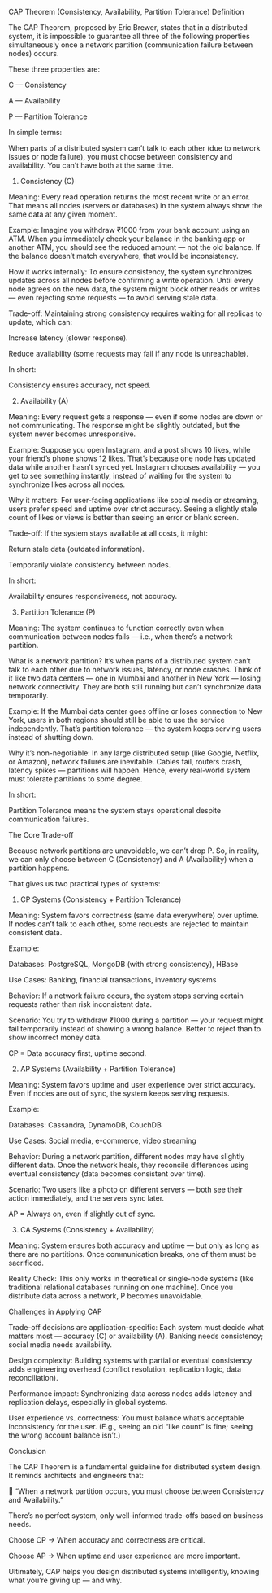 CAP Theorem (Consistency, Availability, Partition Tolerance)
Definition

The CAP Theorem, proposed by Eric Brewer, states that in a distributed system, it is impossible to guarantee all three of the following properties simultaneously once a network partition (communication failure between nodes) occurs.

These three properties are:

C — Consistency

A — Availability

P — Partition Tolerance

In simple terms:

When parts of a distributed system can’t talk to each other (due to network issues or node failure), you must choose between consistency and availability.
You can’t have both at the same time.

1. Consistency (C)

Meaning:
Every read operation returns the most recent write or an error.
That means all nodes (servers or databases) in the system always show the same data at any given moment.

Example:
Imagine you withdraw ₹1000 from your bank account using an ATM.
When you immediately check your balance in the banking app or another ATM, you should see the reduced amount — not the old balance.
If the balance doesn’t match everywhere, that would be inconsistency.

How it works internally:
To ensure consistency, the system synchronizes updates across all nodes before confirming a write operation.
Until every node agrees on the new data, the system might block other reads or writes — even rejecting some requests — to avoid serving stale data.

Trade-off:
Maintaining strong consistency requires waiting for all replicas to update, which can:

Increase latency (slower response).

Reduce availability (some requests may fail if any node is unreachable).

In short:

Consistency ensures accuracy, not speed.

2. Availability (A)

Meaning:
Every request gets a response — even if some nodes are down or not communicating.
The response might be slightly outdated, but the system never becomes unresponsive.

Example:
Suppose you open Instagram, and a post shows 10 likes, while your friend’s phone shows 12 likes.
That’s because one node has updated data while another hasn’t synced yet.
Instagram chooses availability — you get to see something instantly, instead of waiting for the system to synchronize likes across all nodes.

Why it matters:
For user-facing applications like social media or streaming, users prefer speed and uptime over strict accuracy.
Seeing a slightly stale count of likes or views is better than seeing an error or blank screen.

Trade-off:
If the system stays available at all costs, it might:

Return stale data (outdated information).

Temporarily violate consistency between nodes.

In short:

Availability ensures responsiveness, not accuracy.

3. Partition Tolerance (P)

Meaning:
The system continues to function correctly even when communication between nodes fails — i.e., when there’s a network partition.

What is a network partition?
It’s when parts of a distributed system can’t talk to each other due to network issues, latency, or node crashes.
Think of it like two data centers — one in Mumbai and another in New York — losing network connectivity.
They are both still running but can’t synchronize data temporarily.

Example:
If the Mumbai data center goes offline or loses connection to New York, users in both regions should still be able to use the service independently.
That’s partition tolerance — the system keeps serving users instead of shutting down.

Why it’s non-negotiable:
In any large distributed setup (like Google, Netflix, or Amazon), network failures are inevitable.
Cables fail, routers crash, latency spikes — partitions will happen.
Hence, every real-world system must tolerate partitions to some degree.

In short:

Partition Tolerance means the system stays operational despite communication failures.

The Core Trade-off

Because network partitions are unavoidable, we can’t drop P.
So, in reality, we can only choose between C (Consistency) and A (Availability) when a partition happens.

That gives us two practical types of systems:

1. CP Systems (Consistency + Partition Tolerance)

Meaning:
System favors correctness (same data everywhere) over uptime.
If nodes can’t talk to each other, some requests are rejected to maintain consistent data.

Example:

Databases: PostgreSQL, MongoDB (with strong consistency), HBase

Use Cases: Banking, financial transactions, inventory systems

Behavior:
If a network failure occurs, the system stops serving certain requests rather than risk inconsistent data.

Scenario:
You try to withdraw ₹1000 during a partition — your request might fail temporarily instead of showing a wrong balance.
Better to reject than to show incorrect money data.

CP = Data accuracy first, uptime second.

2. AP Systems (Availability + Partition Tolerance)

Meaning:
System favors uptime and user experience over strict accuracy.
Even if nodes are out of sync, the system keeps serving requests.

Example:

Databases: Cassandra, DynamoDB, CouchDB

Use Cases: Social media, e-commerce, video streaming

Behavior:
During a network partition, different nodes may have slightly different data.
Once the network heals, they reconcile differences using eventual consistency (data becomes consistent over time).

Scenario:
Two users like a photo on different servers — both see their action immediately, and the servers sync later.

AP = Always on, even if slightly out of sync.

3. CA Systems (Consistency + Availability)

Meaning:
System ensures both accuracy and uptime — but only as long as there are no partitions.
Once communication breaks, one of them must be sacrificed.

Reality Check:
This only works in theoretical or single-node systems (like traditional relational databases running on one machine).
Once you distribute data across a network, P becomes unavoidable.

Challenges in Applying CAP

Trade-off decisions are application-specific:
Each system must decide what matters most — accuracy (C) or availability (A).
Banking needs consistency; social media needs availability.

Design complexity:
Building systems with partial or eventual consistency adds engineering overhead (conflict resolution, replication logic, data reconciliation).

Performance impact:
Synchronizing data across nodes adds latency and replication delays, especially in global systems.

User experience vs. correctness:
You must balance what’s acceptable inconsistency for the user.
(E.g., seeing an old “like count” is fine; seeing the wrong account balance isn’t.)

Conclusion

The CAP Theorem is a fundamental guideline for distributed system design.
It reminds architects and engineers that:

🧠 “When a network partition occurs, you must choose between Consistency and Availability.”

There’s no perfect system, only well-informed trade-offs based on business needs.

Choose CP → When accuracy and correctness are critical.

Choose AP → When uptime and user experience are more important.

Ultimately, CAP helps you design distributed systems intelligently, knowing what you’re giving up — and why.